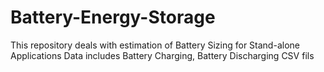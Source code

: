 # Battery-Energy-Storage
This repository deals with estimation of Battery Sizing for Stand-alone Applications
Data includes Battery Charging, Battery Discharging CSV fils
